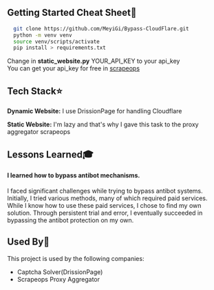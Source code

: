 
## Getting Started Cheat Sheet📜


```bash
  git clone https://github.com/MeyiGi/Bypass-CloudFlare.git
  python -m venv venv
  source venv/scripts/activate
  pip install > requirements.txt

```




Change in __static_website.py__ YOUR_API_KEY to your api_key  
You can get your api_key for free in [scrapeops](https://scrapeops.io/proxy-aggregator/)
## Tech Stack⭐

**Dynamic Website:** I use DrissionPage for handling Cloudflare

**Static Website:** I'm lazy and that's why I gave this task to the proxy aggregator scrapeops


## Lessons Learned🎓
#### I learned how to bypass antibot mechanisms.

I faced significant challenges while trying to bypass antibot systems. Initially, I tried various methods, many of which required paid services. While I know how to use these paid services, I chose to find my own solution. Through persistent trial and error, I eventually succeeded in bypassing the antibot protection on my own.

## Used By👾

This project is used by the following companies:

- Captcha Solver(DrissionPage)
- Scrapeops Proxy Aggregator

